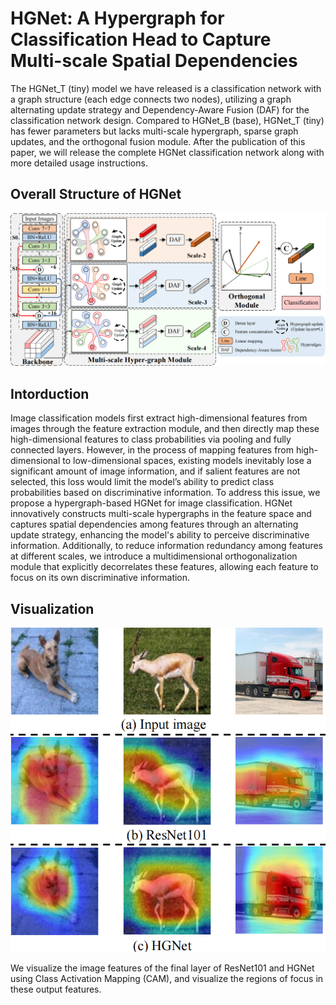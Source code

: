 # HGNet: A Hypergraph for Classification Head to Capture Multi-scale Spatial Dependencies

The HGNet_T (tiny) model we have released is a classification network with a graph structure (each edge connects two nodes), utilizing a graph alternating update strategy and Dependency-Aware Fusion (DAF) for the classification network design. Compared to HGNet_B (base), HGNet_T (tiny) has fewer parameters but lacks multi-scale hypergraph, sparse graph updates, and the orthogonal fusion module. After the publication of this paper, we will release the complete HGNet classification network along with more detailed usage instructions.

## Overall Structure of HGNet
![Collection](images/HGNet.png)

## Intorduction
Image classification models first extract high-dimensional features from images through the feature extraction module, and then directly map these high-dimensional features to class probabilities via pooling and fully connected layers. However, in the process of mapping features from high-dimensional to low-dimensional spaces, existing models inevitably lose a significant amount of image information, and if salient features are not selected, this loss would limit the model’s ability to predict class probabilities based on discriminative information. To address this issue, we propose a hypergraph-based HGNet for image classification. HGNet innovatively constructs multi-scale hypergraphs in the feature space and captures spatial dependencies among features through an alternating update strategy, enhancing the model's ability to perceive discriminative information. Additionally, to reduce information redundancy among features at different scales, we introduce a multidimensional orthogonalization module that explicitly decorrelates these features, allowing each feature to focus on its own discriminative information.

## Visualization
![Collection](images/Visualization.png)

We visualize the image features of the final layer of ResNet101 and HGNet using Class Activation Mapping (CAM), and visualize the regions of focus in these output features.
